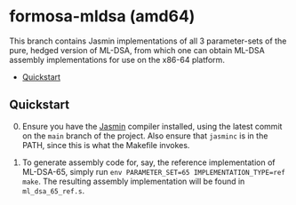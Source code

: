 # formosa-mldsa (amd64)

This branch contains Jasmin implementations of all 3 parameter-sets of the pure, 
hedged version of ML-DSA, from which one can obtain ML-DSA assembly implementations
for use on the x86-64 platform.

- [Quickstart](#quickstart)

## Quickstart

0. Ensure you have the [Jasmin](https://github.com/jasmin-lang/jasmin) compiler installed,
using the latest commit on the `main` branch of the project. Also ensure that `jasminc` is in the PATH, since this is what the Makefile invokes.

1. To generate assembly code for, say, the reference implementation of ML-DSA-65,
simply run `env PARAMETER_SET=65 IMPLEMENTATION_TYPE=ref make`. The resulting
assembly implementation will be found in `ml_dsa_65_ref.s`.
